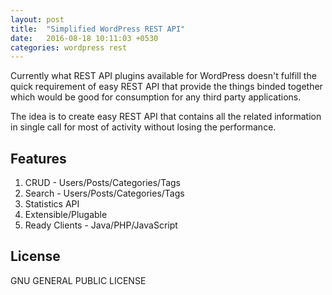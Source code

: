 ```yaml
---
layout: post
title:  "Simplified WordPress REST API"
date:   2016-08-18 10:11:03 +0530
categories: wordpress rest
---
```

Currently what REST API plugins available for WordPress doesn't fulfill the quick requirement of easy REST API that provide the things binded together which would be good for consumption for any third party applications.

The idea is to create easy REST API that contains all the related information in single call for most of activity without losing the performance.

## Features

1. CRUD - Users/Posts/Categories/Tags
2. Search - Users/Posts/Categories/Tags
3. Statistics API
4. Extensible/Plugable
5. Ready Clients - Java/PHP/JavaScript

## License

GNU GENERAL PUBLIC LICENSE
